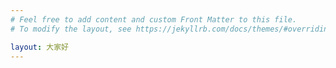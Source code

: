 ```yaml
---
# Feel free to add content and custom Front Matter to this file.
# To modify the layout, see https://jekyllrb.com/docs/themes/#overriding-theme-defaults

layout: 大家好
---
```

